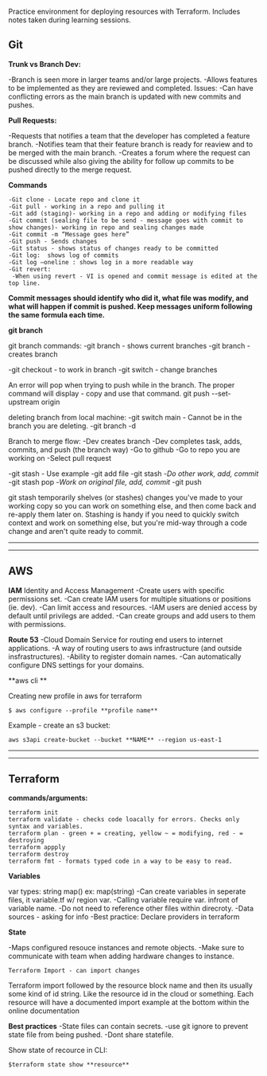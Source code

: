 

Practice environment for deploying resources with Terraform. Includes notes taken during learning sessions.

## **Git**


**Trunk vs Branch Dev:**

-Branch is seen more in larger teams and/or large projects. 
-Allows features to be implemented as they are reviewed and completed.
Issues:
-Can have conflicting errors as the main branch is updated with new commits and pushes.


**Pull Requests:**

-Requests that notifies a team that the developer has completed a feature branch.
-Notifies team that their feature branch is ready for reaview and to be merged with the main branch.
-Creates a forum where the request can be discussed while also giving the ability for follow up commits to be pushed directly to the merge request.

**Commands**
```
-Git clone - Locate repo and clone it
-Git pull - working in a repo and pulling it
-Git add (staging)- working in a repo and adding or modifying files
-Git commit (sealing file to be send - message goes with commit to show changes)- working in repo and sealing changes made
-Git commit -m “Message goes here”
-Git push - Sends changes
-Git status - shows status of changes ready to be committed
-Git log:  shows log of commits
-Git log —oneline : shows log in a more readable way
-Git revert: 
 -When using revert - VI is opened and commit message is edited at the top line.
```
**Commit messages should identify who did it, what file was modify, and what will happen if commit is pushed.
 Keep messages uniform following the same formula each time.**


**git branch**


git branch commands:
-git branch - shows current branches
-git branch <name of branch> - creates branch

-git checkout <name of branch> - to work in branch
-git switch <branch name> - change branches

An error will pop when trying to push while in the branch. The proper command will display - copy and use that command.
git push --set-upstream origin <branch name>

deleting branch from local machine:
-git switch main - Cannot be in the branch you are deleting.
-git branch -d <branch name>

Branch to merge flow:
-Dev creates branch
-Dev completes task, adds, commits, and push (the branch way)
-Go to github
-Go to repo you are working on
-Select pull request


-git stash - Use example
 -git add file
 -git stash
 -*Do other work, add, commit*
 -git stash pop
 -*Work on original file, add, commit*
 -git push

git stash temporarily shelves (or stashes) changes you've made to your 
working copy so you can work on something else, and then come back and re-apply them later on. 
Stashing is handy if you need to quickly switch context and work on something else, 
but you're mid-way through a code change and aren't quite ready to commit.



******************
******************
## AWS

**IAM**
Identity and Access Management
-Create users with specific permissions set.
-Can create IAM users for multiple situations or positions (ie. dev).
-Can limit access and resources.
-IAM users are denied access by default until privilegs are added.
-Can create groups and add users to them with permissions. 

**Route 53**
-Cloud Domain Service for routing end users to internet applications.
-A way of routing users to aws infrastructure (and outside insfrastructures).
-Ability to register domain names.
-Can automatically configure DNS settings for your domains.

**aws cli **

Creating new profile in aws for terraform
```
$ aws configure --profile **profile name**
```
Example - create an s3 bucket:
```
aws s3api create-bucket --bucket **NAME** --region us-east-1
```

******************
******************
## Terraform

**commands/arguments:**
```
terraform init
terraform validate - checks code loacally for errors. Checks only syntax and variables.
terraform plan - green + = creating, yellow ~ = modifying, red - = destroying
terraform appply
terraform destroy 
terraform fmt - formats typed code in a way to be easy to read. 
```

**Variables**

var types:
string
map() ex: map(string)
-Can create variables in seperate files, it variable.tf w/ region var.
-Calling variable require var. infront of variable name.
-Do not need to reference other files within direcroty.
-Data sources - asking for info 
-Best practice: Declare providers in terraform

**State**

-Maps configured resouce instances and remote objects.
-Make sure to communicate with team when adding hardware changes to instance. 
```
Terraform Import - can import changes
```
Terraform import followed by the resource block name and then its usually some kind of id string. Like the resource id in the cloud or something.
Each resource will have a documented import example at the bottom within the online documentation

**Best practices**
-State files can contain secrets.
-use git ignore to prevent state file from being pushed.
-Dont share statefile.

Show state of recource in CLI:
```
$terraform state show **resource**
```

